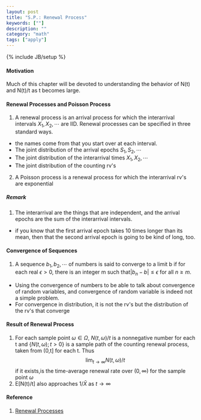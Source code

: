 ```yaml
---
layout: post 
title: "S.P.: Renewal Process"
keywords: [""] 
description: ""
category: "math"
tags: ["apply"]
---
```

{% include JB/setup %}
#### Motivation
Much of this chapter will be devoted to understanding the behavior of N(t) and
N(t)/t as t becomes large.


#### Renewal Processes and Poisson Process

1. A renewal process is an arrival process for which the interarrival intervals
$X_1,X_2,\cdots$ are IID. Renewal processes can be specified in three standard
ways.
- the names come from that you start over at each interval.
- The joint distribution of the arrival epochs $S_1,S_2,\cdots$ 
- The joint distribution of the interarrival times $X_1,X_2,\cdots$
- The joint distribution of the counting rv's
2. A Poisson process is a renewal process for which the interarrival rv's are
   exponential


##### Remark 
1. The interarrival are the things that are independent, and the arrival epochs
   are the sum of the interarrival intervals.
- if you know that the first arrival epoch takes 10 times longer than its mean,
  then that the second arrival epoch is going to be kind of long, too.

#### Convergence of Sequences
1. A sequence $b_1,b_2,\cdots$ of numbers is said to converge to a limit b if
   for each real $\epsilon > 0$, there is an integer m such that$|b_n -b|
       \leq\epsilon$ for all $n\geq m$.
- Using the convergence of numbers to be able to talk about convergence of random
variables, and convergence of random variable is indeed not a simple problem.
- For convergence in distribution, it is not the rv's but the distribution of
  the rv's that converge


#### Result of Renewal Process
1. For each sample point $\omega \in \Omega$, $N(t,\omega)/t$ is a nonnegative
   number for each t and $\{N(t,\omega);t>0\}$ is a sample path of the counting
   renewal process, taken from (0,t] for each t. Thus $$
   \lim _{t \rightarrow \infty} N(t, \omega) / t
   $$
   if it exists,is the time-average renewal rate over $(0,\infty)$ for the
       sample point $\omega$
2. E[N(t)/t] also approaches $1/\bar{X}$ as $t\rightarrow \infty$



#### Reference
1. [Renewal Processes](https://ocw.mit.edu/courses/electrical-engineering-and-computer-science/6-262-discrete-stochastic-processes-spring-2011/course-notes/MIT6_262S11_chap04.pdf)



